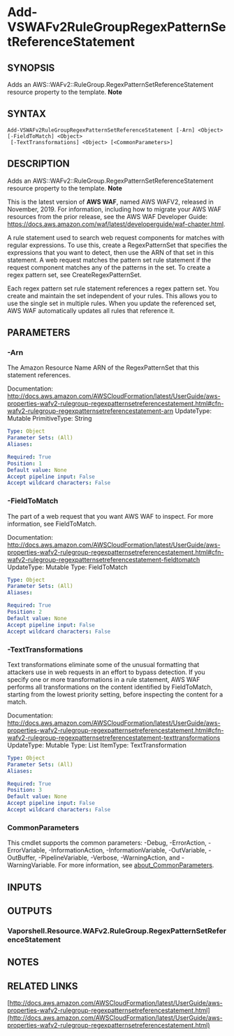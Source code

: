 # Add-VSWAFv2RuleGroupRegexPatternSetReferenceStatement

## SYNOPSIS
Adds an AWS::WAFv2::RuleGroup.RegexPatternSetReferenceStatement resource property to the template.
**Note**

## SYNTAX

```
Add-VSWAFv2RuleGroupRegexPatternSetReferenceStatement [-Arn] <Object> [-FieldToMatch] <Object>
 [-TextTransformations] <Object> [<CommonParameters>]
```

## DESCRIPTION
Adds an AWS::WAFv2::RuleGroup.RegexPatternSetReferenceStatement resource property to the template.
**Note**

This is the latest version of **AWS WAF**, named AWS WAFV2, released in November, 2019.
For information, including how to migrate your AWS WAF resources from the prior release, see the AWS WAF Developer Guide: https://docs.aws.amazon.com/waf/latest/developerguide/waf-chapter.html.

A rule statement used to search web request components for matches with regular expressions.
To use this, create a RegexPatternSet that specifies the expressions that you want to detect, then use the ARN of that set in this statement.
A web request matches the pattern set rule statement if the request component matches any of the patterns in the set.
To create a regex pattern set, see CreateRegexPatternSet.

Each regex pattern set rule statement references a regex pattern set.
You create and maintain the set independent of your rules.
This allows you to use the single set in multiple rules.
When you update the referenced set, AWS WAF automatically updates all rules that reference it.

## PARAMETERS

### -Arn
The Amazon Resource Name ARN of the RegexPatternSet that this statement references.

Documentation: http://docs.aws.amazon.com/AWSCloudFormation/latest/UserGuide/aws-properties-wafv2-rulegroup-regexpatternsetreferencestatement.html#cfn-wafv2-rulegroup-regexpatternsetreferencestatement-arn
UpdateType: Mutable
PrimitiveType: String

```yaml
Type: Object
Parameter Sets: (All)
Aliases:

Required: True
Position: 1
Default value: None
Accept pipeline input: False
Accept wildcard characters: False
```

### -FieldToMatch
The part of a web request that you want AWS WAF to inspect.
For more information, see FieldToMatch.

Documentation: http://docs.aws.amazon.com/AWSCloudFormation/latest/UserGuide/aws-properties-wafv2-rulegroup-regexpatternsetreferencestatement.html#cfn-wafv2-rulegroup-regexpatternsetreferencestatement-fieldtomatch
UpdateType: Mutable
Type: FieldToMatch

```yaml
Type: Object
Parameter Sets: (All)
Aliases:

Required: True
Position: 2
Default value: None
Accept pipeline input: False
Accept wildcard characters: False
```

### -TextTransformations
Text transformations eliminate some of the unusual formatting that attackers use in web requests in an effort to bypass detection.
If you specify one or more transformations in a rule statement, AWS WAF performs all transformations on the content identified by FieldToMatch, starting from the lowest priority setting, before inspecting the content for a match.

Documentation: http://docs.aws.amazon.com/AWSCloudFormation/latest/UserGuide/aws-properties-wafv2-rulegroup-regexpatternsetreferencestatement.html#cfn-wafv2-rulegroup-regexpatternsetreferencestatement-texttransformations
UpdateType: Mutable
Type: List
ItemType: TextTransformation

```yaml
Type: Object
Parameter Sets: (All)
Aliases:

Required: True
Position: 3
Default value: None
Accept pipeline input: False
Accept wildcard characters: False
```

### CommonParameters
This cmdlet supports the common parameters: -Debug, -ErrorAction, -ErrorVariable, -InformationAction, -InformationVariable, -OutVariable, -OutBuffer, -PipelineVariable, -Verbose, -WarningAction, and -WarningVariable. For more information, see [about_CommonParameters](http://go.microsoft.com/fwlink/?LinkID=113216).

## INPUTS

## OUTPUTS

### Vaporshell.Resource.WAFv2.RuleGroup.RegexPatternSetReferenceStatement
## NOTES

## RELATED LINKS

[http://docs.aws.amazon.com/AWSCloudFormation/latest/UserGuide/aws-properties-wafv2-rulegroup-regexpatternsetreferencestatement.html](http://docs.aws.amazon.com/AWSCloudFormation/latest/UserGuide/aws-properties-wafv2-rulegroup-regexpatternsetreferencestatement.html)

